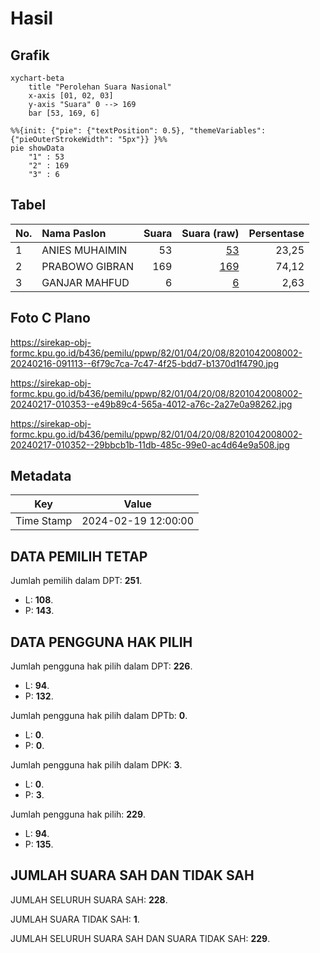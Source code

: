 # Hasil

## Grafik

```mermaid
xychart-beta
    title "Perolehan Suara Nasional"
    x-axis [01, 02, 03]
    y-axis "Suara" 0 --> 169
    bar [53, 169, 6]
```

```mermaid
%%{init: {"pie": {"textPosition": 0.5}, "themeVariables": {"pieOuterStrokeWidth": "5px"}} }%%
pie showData
    "1" : 53
    "2" : 169
    "3" : 6
```

## Tabel

| No. | Nama Paslon    | Suara | Suara (raw) | Persentase |
|:--- |:-------------- | -----:| -----------:| ----------:|
| 1   | ANIES MUHAIMIN | 53    | [53][p-1]   | 23,25      |
| 2   | PRABOWO GIBRAN | 169   | [169][p-2]  | 74,12      |
| 3   | GANJAR MAHFUD  | 6     | [6][p-3]    | 2,63       |


[p-1]: https://github.com/gigit-pemilu/pemilu-2024/blob/main/pilpres/hitung-suara/sub/82-maluku-utara/sub/01-halmahera-barat/sub/04-sahu/sub/2008-tacim/sub/002-tps/sub/paslon-1.txt
[p-2]: https://github.com/gigit-pemilu/pemilu-2024/blob/main/pilpres/hitung-suara/sub/82-maluku-utara/sub/01-halmahera-barat/sub/04-sahu/sub/2008-tacim/sub/002-tps/sub/paslon-2.txt
[p-3]: https://github.com/gigit-pemilu/pemilu-2024/blob/main/pilpres/hitung-suara/sub/82-maluku-utara/sub/01-halmahera-barat/sub/04-sahu/sub/2008-tacim/sub/002-tps/sub/paslon-3.txt

## Foto C Plano

https://sirekap-obj-formc.kpu.go.id/b436/pemilu/ppwp/82/01/04/20/08/8201042008002-20240216-091113--6f79c7ca-7c47-4f25-bdd7-b1370d1f4790.jpg

https://sirekap-obj-formc.kpu.go.id/b436/pemilu/ppwp/82/01/04/20/08/8201042008002-20240217-010353--e49b89c4-565a-4012-a76c-2a27e0a98262.jpg

https://sirekap-obj-formc.kpu.go.id/b436/pemilu/ppwp/82/01/04/20/08/8201042008002-20240217-010352--29bbcb1b-11db-485c-99e0-ac4d64e9a508.jpg


## Metadata

| Key        | Value               |
| ---------- | ------------------- |
| Time Stamp | 2024-02-19 12:00:00 |


## DATA PEMILIH TETAP

Jumlah pemilih dalam DPT: **251**.
 * L: **108**.
 * P: **143**.

## DATA PENGGUNA HAK PILIH

Jumlah pengguna hak pilih dalam DPT: **226**.
 * L: **94**.
 * P: **132**.

Jumlah pengguna hak pilih dalam DPTb: **0**.
 * L: **0**.
 * P: **0**.

Jumlah pengguna hak pilih dalam DPK: **3**.
 * L: **0**.
 * P: **3**.

Jumlah pengguna hak pilih: **229**.
 * L: **94**.
 * P: **135**.

## JUMLAH SUARA SAH DAN TIDAK SAH

JUMLAH SELURUH SUARA SAH: **228**.

JUMLAH SUARA TIDAK SAH: **1**.

JUMLAH SELURUH SUARA SAH DAN SUARA TIDAK SAH: **229**.


